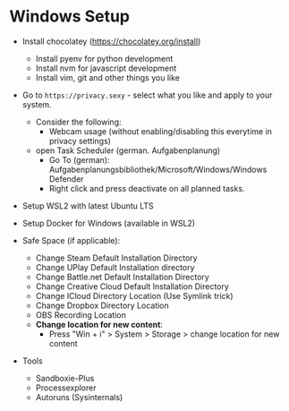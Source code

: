 # Windows Setup

- Install chocolatey (https://chocolatey.org/install)
  - Install pyenv for python development
  - Install nvm for javascript development
  - Install vim, git and other things you like
  

- Go to `https://privacy.sexy` - select what you like and apply to your system.
  - Consider the following:
    - Webcam usage (without enabling/disabling this everytime
      in privacy settings)
  - open Task Scheduler (german. Aufgabenplanung)
    - Go To (german): Aufgabenplanungsbibliothek/Microsoft/Windows/Windows Defender
    - Right click and press deactivate on all planned tasks.


- Setup WSL2 with latest Ubuntu LTS


- Setup Docker for Windows (available in WSL2)


- Safe Space (if applicable):
  - Change Steam Default Installation Directory
  - Change UPlay Default Installation directory
  - Change Battle.net Default Installation Directory
  - Change Creative Cloud Default Installation Directory
  - Change ICloud Directory Location (Use Symlink trick)
  - Change Dropbox Directory Location
  - OBS Recording Location  
  - **Change location for new content**:
    - Press "Win + i" > System > Storage > 
      change location for new content


- Tools 
  - Sandboxie-Plus
  - Processexplorer
  - Autoruns (Sysinternals)
  
  

